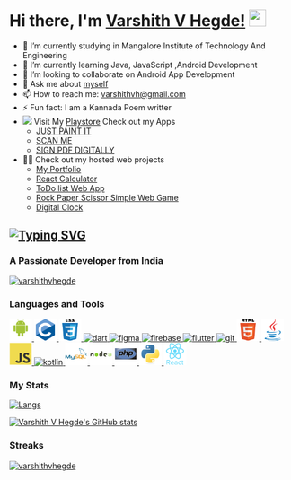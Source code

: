 # Hi there, I'm [Varshith V Hegde!](https://varshithvhegde.github.io) <img src="https://raw.githubusercontent.com/MartinHeinz/MartinHeinz/master/wave.gif" height ="30px" width="30px">

<!--
**Varshithvhegde/Varshithvhegde** is a ✨ _special_ ✨ repository because its `README.md` (this file) appears on your GitHub profile.

Here are some ideas to get you started:-->

- 🔭 I’m currently studying in Mangalore Institute of Technology And Engineering
- 🌱 I’m currently learning Java, JavaScript ,Android Development
- 👯 I’m looking to collaborate on Android App Development
- 💬 Ask me about [myself](https://varshithvhegde.github.io)
- 📫 How to reach me: varshithvh@gmail.com
- ⚡ Fun fact: I am a Kannada Poem writter  
- <img src="https://user-images.githubusercontent.com/80502833/174444653-5397e57a-f6dc-4a4b-ab4b-8acaf41aee67.png" width="25px"> Visit My [Playstore](https://play.google.com/store/apps/dev?id=7195155598989215375) Check out my Apps
   - [JUST PAINT IT](https://play.google.com/store/apps/details?id=com.varshith.justpaintit)
   - [SCAN ME](https://play.google.com/store/apps/details?id=com.varshith.varshith.qr_generator)
   - [SIGN PDF DIGITALLY](https://play.google.com/store/apps/details?id=com.varshith.pdfdigitalsignature)
- 👨‍💻 Check out my hosted web projects  
   - [My Portfolio](https://varshithvhegde.github.io)
   - [React Calculator](https://varshithvhegde.github.io/react_calculator)  
   - [ToDo list Web App](https://varshithvhegde.github.io/todolist)  
   - [Rock Paper Scissor Simple Web Game](https://varshithvhegde.github.io/rockpaperscissors/)
   - [Digital Clock](https://varshithvhegde.github.io/DigitalClock/)

<!--## My Contributions  
### Green Mode
<a href="https://github.com/varshithvhegde"><img src="https://ghchart.rshah.org/varshithvhegde" alt="Vaarshithvhegde's Github chart"/></a>
  
  
### Blue Mode
  
<a href="https://github.com/varshithvhegde"><img src="https://ghchart.rshah.org/409ba5/varshithvhegde" alt="2016rshah's Blue Github Chart" /></a>
  
  
### Stats

[![Varshith V Hegde's GitHub stats](https://github-readme-stats.vercel.app/api?username=varshithvhegde&show_icons=true&theme=radical)](https://github.com/varshithvhegde)
  
  
### Languages

[![Top Langs](https://github-readme-stats.vercel.app/api/top-langs/?username=varshithvhegde&layout=compact)](https://github.com/varshithvhegde)
<!--
### Github Projects

<a href="https://github.com/Varshithvhegde/WhatsApp_Status_Saver">![Customized Card](https://github-readme-stats.vercel.app/api/pin?username=varshithvhegde&repo=WhatsApp_Status_Saver&title_color=fff&icon_color=f9f9f9&text_color=9f9f9f&bg_color=151515)</a>

   <a href="https://github.com/Varshithvhegde/WhatsApp_Status_Saver">![Customized Card](https://github-readme-stats.vercel.app/api/pin?username=varshithvhegde&repo=WhatsApp_Status_Saver&title_color=fff&icon_color=f9f9f9&text_color=9f9f9f&bg_color=151515)</a>!-->
   
 <!--  [![willianrod's wakatime stats](https://github-readme-stats.vercel.app/api/wakatime?username=varshithvhegde)](https://github.com/Varshithvhegde/WhatsApp_Status_Saver)
!-->
## [![Typing SVG](https://readme-typing-svg.herokuapp.com?size=35&duration=4990&color=F7F7F7&multiline=true&height=70&lines=My+Contributions)](https://git.io/typing-svg)
<h3 ">A Passionate Developer from India</h3>

<p align="left"> <a href="https://github.com/varshithvhegde"><img src="https://github-profile-trophy.vercel.app/?username=varshithvhegde" alt="varshithvhegde" /></a> </p>



<h3 align="left">Languages and Tools</h3>
<p align="left"> <a href="https://developer.android.com" target="_blank" rel="noreferrer"> <img src="https://raw.githubusercontent.com/devicons/devicon/master/icons/android/android-original-wordmark.svg" alt="android" width="40" height="40"/> </a> <a href="https://www.cprogramming.com/" target="_blank" rel="noreferrer"> <img src="https://raw.githubusercontent.com/devicons/devicon/master/icons/c/c-original.svg" alt="c" width="40" height="40"/> </a> <a href="https://www.w3schools.com/css/" target="_blank" rel="noreferrer"> <img src="https://raw.githubusercontent.com/devicons/devicon/master/icons/css3/css3-original-wordmark.svg" alt="css3" width="40" height="40"/> </a> <a href="https://dart.dev" target="_blank" rel="noreferrer"> <img src="https://www.vectorlogo.zone/logos/dartlang/dartlang-icon.svg" alt="dart" width="40" height="40"/> </a> <a href="https://www.figma.com/" target="_blank" rel="noreferrer"> <img src="https://www.vectorlogo.zone/logos/figma/figma-icon.svg" alt="figma" width="40" height="40"/> </a> <a href="https://firebase.google.com/" target="_blank" rel="noreferrer"> <img src="https://www.vectorlogo.zone/logos/firebase/firebase-icon.svg" alt="firebase" width="40" height="40"/> </a> <a href="https://flutter.dev" target="_blank" rel="noreferrer"> <img src="https://www.vectorlogo.zone/logos/flutterio/flutterio-icon.svg" alt="flutter" width="40" height="40"/> </a> <a href="https://git-scm.com/" target="_blank" rel="noreferrer"> <img src="https://www.vectorlogo.zone/logos/git-scm/git-scm-icon.svg" alt="git" width="40" height="40"/> </a> <a href="https://www.w3.org/html/" target="_blank" rel="noreferrer"> <img src="https://raw.githubusercontent.com/devicons/devicon/master/icons/html5/html5-original-wordmark.svg" alt="html5" width="40" height="40"/> </a> <a href="https://www.java.com" target="_blank" rel="noreferrer"> <img src="https://raw.githubusercontent.com/devicons/devicon/master/icons/java/java-original.svg" alt="java" width="40" height="40"/> </a> <a href="https://developer.mozilla.org/en-US/docs/Web/JavaScript" target="_blank" rel="noreferrer"> <img src="https://raw.githubusercontent.com/devicons/devicon/master/icons/javascript/javascript-original.svg" alt="javascript" width="40" height="40"/> </a> <a href="https://kotlinlang.org" target="_blank" rel="noreferrer"> <img src="https://www.vectorlogo.zone/logos/kotlinlang/kotlinlang-icon.svg" alt="kotlin" width="40" height="40"/> </a> <a href="https://www.mysql.com/" target="_blank" rel="noreferrer"> <img src="https://raw.githubusercontent.com/devicons/devicon/master/icons/mysql/mysql-original-wordmark.svg" alt="mysql" width="40" height="40"/> </a> <a href="https://nodejs.org" target="_blank" rel="noreferrer"> <img src="https://raw.githubusercontent.com/devicons/devicon/master/icons/nodejs/nodejs-original-wordmark.svg" alt="nodejs" width="40" height="40"/> </a> <a href="https://www.php.net" target="_blank" rel="noreferrer"> <img src="https://raw.githubusercontent.com/devicons/devicon/master/icons/php/php-original.svg" alt="php" width="40" height="40"/> </a> <a href="https://www.python.org" target="_blank" rel="noreferrer"> <img src="https://raw.githubusercontent.com/devicons/devicon/master/icons/python/python-original.svg" alt="python" width="40" height="40"/> </a> <a href="https://reactjs.org/" target="_blank" rel="noreferrer"> <img src="https://raw.githubusercontent.com/devicons/devicon/master/icons/react/react-original-wordmark.svg" alt="react" width="40" height="40"/> </a> </p>

<h3 align="left">My Stats</h3>


[![Langs](https://github-readme-stats.vercel.app/api/top-langs/?username=varshithvhegde&layout=compact)](https://github.com/varshithvhegde)

[![Varshith V Hegde's GitHub stats](https://github-readme-stats.vercel.app/api?username=varshithvhegde&show_icons=true&theme=radical)](https://github.com/varshithvhegde)


<h3 align="left">Streaks</h3>
<p><a href="https://github.com/varshithvhegde"><img align="center" src="https://github-readme-streak-stats.herokuapp.com?user=Varshithvhegde&theme=dark&fire=DD2727" alt="varshithvhegde" /></a></p>



